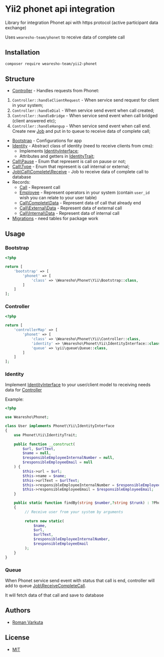 # Yii2 phonet api integration

Library for integration Phonet api with https protocol (active participant data exchange)

Uses `wearesho-team/phonet` to receive data of complete call

## Installation
```bash
composer require wearesho-team/yii2-phonet
```

## Structure

- [Controller](./src/Controller.php) - Handles requests from Phonet:
1) `Controller::handleClientRequest` - When service send request for client in your system;
2) `Controller::handleDial` - When service send event when call created;
3) `Controller::handleBridge` - When service send event when call bridged (client answered etc);
4) `Controller::handleHangup` - When service send event when call end. Create new [Job](./src/Job/Call/Complete/Receive.php) and put in to queue
 to receive data of complete call;
- [Bootstrap](./src/Bootstrap.php) - Configurations for app
- [Identity](./src/Identity.php) - Abstract class of identity (need to receive clients from cms):
    - Implements [IdentityInterface](./src/IdentityInterface.php);
    - Attributes and getters in [IdentityTrait](./src/IdentityTrait.php);
- [Call\Pause](./src/Call/Pause.php) - Enum that represent is call on pause or not;
- [Call\Type](./src/Call/Type.php) - Enum that represent is call internal or external;
- [Job\Call\Complete\Receive](./src/Job/Call/Complete/Receive.php) - Job to receive data of complete call to database
- Records:
    - [Call](./src/Record/Call.php) - Represent call
    - [Employee](./src/Record/Employee.php) - Represent operators in your system (contain `user_id` wish you can relate to your user table)
    - [Call\Complete\Data](./src/Record/Call/Complete/Data.php) - Represent data of call that already end
    - [Call\External\Data](./src/Record/Call/External/Data.php) - Represent data of external call
    - [Call\Internal\Data](./src/Record/Call/Internal/Data.php) - Represent data of internal call
- [Migrations](./src/Migrations) - need tables for package work

## Usage

### Bootstrap

```php
<?php

return [
    'bootstrap' => [
        'phonet' => [
            'class' => \Wearesho\Phonet\Yii\Bootstrap::class,
        ]
    ]
];
```

### Controller

```php
<?php

return [
    'controllerMap' => [
        'phonet' => [
            'class' => \Wearesho\Phonet\Yii\Controller::class,
            'identity' => \Wearesho\Phonet\Yii\IdentityInterface::class,
            'queue' => \yii\queue\Queue::class,
        ]
    ]
];
```

### Identity

Implement [IdentityInterface](./src/IdentityInterface.php) to your user/client model to receiving needs data for [Controller](./src/Controller.php)

Example:

```php
<?php

use Wearesho\Phonet;

class User implements Phonet\Yii\IdentityInterface
{
    use Phonet\Yii\IdentityTrait;
    
    public function __construct(
        $url, $urlText,
        $name = null,
        $responsibleEmployeeInternalNumber = null,
        $responsibleEmployeeEmail = null
    ) {
        $this->url = $url;
        $this->name = $name;
        $this->urlText = $urlText;
        $this->responsibleEmployeeInternalNumber = $responsibleEmployeeInternalNumber;
        $this->responsibleEmployeeEmail = $responsibleEmployeeEmail;
    }

    public static function findBy(string $number,?string $trunk) : ?Phonet\Yii\IdentityInterface
    {
         // Receive user from your system by arguments
         
         return new static(
             $name,
             $url,
             $urlText,
             $responsibleEmployeeInternalNumber,
             $responsibleEmployeeEmail
         );
    }
}
```

### Queue

When Phonet service send event with status that call is end, controller will add to queue [Job\ReceiveCompleteCall](src/Job/Call/Complete/Receive.php).

It will fetch data of that call and save to database

## Authors
- [Roman Varkuta](mailto:roman.varkuta@gmail.com)

## License
- [MIT](./LICENSE)
